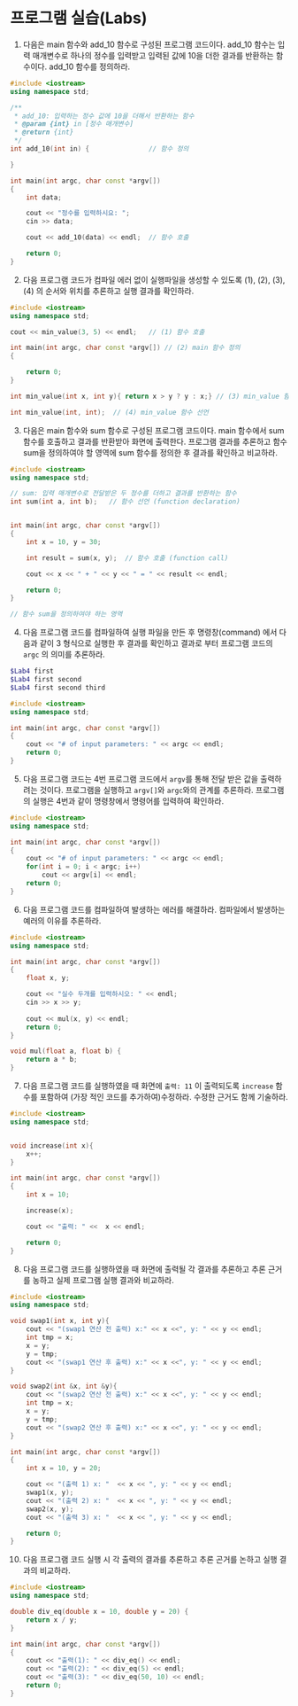 # 프로그램 실습(Labs)

1. 다음은 main 함수와 add_10 함수로 구성된 프로그램 코드이다. add_10 함수는 입력 매개변수로 하나의 정수를 입력받고 입력된 값에 10을 더한 결과를 반환하는 함수이다. 
add_10 함수를 정의하라. 

```c++
#include <iostream>
using namespace std;

/**
 * add_10: 입력하는 정수 값에 10을 더해서 반환하는 함수
 * @param {int} in [정수 매개변수]
 * @return {int}
 */
int add_10(int in) {               // 함수 정의

}

int main(int argc, char const *argv[])
{
	int data;

	cout << "정수를 입력하시요: ";
	cin >> data;

	cout <<	add_10(data) << endl;  // 함수 호출 

	return 0;
}
```

2. 다음 프로그램 코드가 컴파일 에러 없이 실행파일을 생성할 수 있도록  (1), (2), (3), (4) 의 순서와 위치를 추론하고 실행 결과를 확인하라.  

```c++
#include <iostream>
using namespace std;

cout << min_value(3, 5) << endl;   // (1) 함수 호출 

int main(int argc, char const *argv[]) // (2) main 함수 정의
{

	return 0;
}

int min_value(int x, int y){ return x > y ? y : x;} // (3) min_value 함수 정의

int min_value(int, int);  // (4) min_value 함수 선언
```


3. 다음은 main 함수와 sum 함수로 구성된 프로그램 코드이다. main 함수에서 sum 함수를 호출하고 결과를 반환받아 화면에 출력한다. 
 프로그램 결과를 추론하고 함수 sum을 정의하여야 할 영역에 sum 함수를 정의한 후 결과를 확인하고 비교하라.

```c++
#include <iostream>
using namespace std;

// sum: 입력 매개변수로 전달받은 두 정수를 더하고 결과를 반환하는 함수
int sum(int a, int b);   // 함수 선언 (function declaration)


int main(int argc, char const *argv[])
{
	int x = 10, y = 30;

	int result = sum(x, y);  // 함수 호출 (function call)

	cout << x << " + " << y << " = " << result << endl;

	return 0;
}

// 함수 sum을 정의하여야 하는 영역

```

4. 다음 프로그램 코드를 컴파일하여 실행 파일을 만든 후 명령창(command) 에서 다음과 같이 3 형식으로 실행한 후 결과를 확인하고 결과로 부터 프로그램 코드의 ```argc``` 의 의미를 추론하라.

```bash
$Lab4 first
$Lab4 first second
$Lab4 first second third
```

```c++
#include <iostream>
using namespace std;

int main(int argc, char const *argv[])
{
	cout << "# of input parameters: " << argc << endl;
	return 0;
}
```
5. 다음 프로그램 코드는 4번 프로그램 코드에서 ```argv```를 통해 전달 받은 값을 출력하려는 것이다. 프로그램을 실행하고 ```argv[]```와 ```argc```와의 관계를 추론하라. 프로그램의 실행은 4번과 같이 명령창에서 명령어를 입력하여 확인하라. 

```c++
#include <iostream>
using namespace std;

int main(int argc, char const *argv[])
{
	cout << "# of input parameters: " << argc << endl;
	for(int i = 0; i < argc; i++)
		cout << argv[i] << endl;
	return 0;
}
```

6. 다음 프로그램 코드를 컴파일하여 발생하는 에러를 해결하라. 컴파일에서 발생하는 예러의 이유를 추론하라.

```c++
#include <iostream>
using namespace std;

int main(int argc, char const *argv[])
{
	float x, y;

	cout << "실수 두개를 입력하시오: " << endl;
	cin >> x >> y;
	
	cout << mul(x, y) << endl;
	return 0;
}

void mul(float a, float b) {
	return a * b;
}
```

7. 다음 프로그램 코드를 실행하였을 때 화면에 ```출력: 11``` 이 출력되도록 ```increase``` 함수를 포함하여 (가장 적인 코드를 추가하여)수정하라. 수정한 근거도 함께 기술하라.

```c++
#include <iostream>
using namespace std;


void increase(int x){
	x++;
}

int main(int argc, char const *argv[])
{
	int x = 10;

	increase(x);

	cout << "출력: " <<  x << endl;

	return 0;
}
```


8. 다음 프로그램 코드를 실행하였을 때 화면에 출력될 각 결과를 추론하고 추론 근거를 농하고 실제 프로그램 실행 결과와 비교하라. 


```c++
#include <iostream>
using namespace std;

void swap1(int x, int y){
	cout << "(swap1 연산 전 출력) x:" << x <<", y: " << y << endl;
	int tmp = x;
	x = y;
	y = tmp;
	cout << "(swap1 연산 후 출력) x:" << x <<", y: " << y << endl;
}

void swap2(int &x, int &y){
	cout << "(swap2 연산 전 출력) x:" << x <<", y: " << y << endl;
	int tmp = x;
	x = y;
	y = tmp;
	cout << "(swap2 연산 후 출력) x:" << x <<", y: " << y << endl;
}

int main(int argc, char const *argv[])
{
	int x = 10, y = 20;

	cout << "(출력 1) x: "  << x << ", y: " << y << endl;
	swap1(x, y);
	cout << "(출력 2) x: "  << x << ", y: " << y << endl;
	swap2(x, y);
	cout << "(출력 3) x: "  << x << ", y: " << y << endl;

	return 0;
}
```

10. 다음 프로그램 코드 실행 시 각 출력의 결과를 추론하고 추론 곤거를 논하고 실행 결과의 비교하라. 

```c++
#include <iostream>
using namespace std;

double div_eq(double x = 10, double y = 20) {
	return x / y; 
}

int main(int argc, char const *argv[])
{
	cout << "출력(1): " << div_eq() << endl;
	cout << "출력(2): " << div_eq(5) << endl;
	cout << "출력(3): " << div_eq(50, 10) << endl;
	return 0;
}
```



